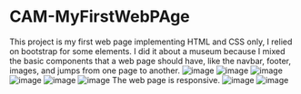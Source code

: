 # CAM-MyFirstWebPAge
This project is my first web page implementing HTML and CSS only, I relied on bootstrap for some elements. I did it about a museum because I mixed the basic components that a web page should have, like the navbar, footer, images, and jumps from one page to another.
![image](https://user-images.githubusercontent.com/64048657/135693467-986280bf-cf05-4bfe-8899-6b6578df4ed4.png)
![image](https://user-images.githubusercontent.com/64048657/135693574-51fe96c1-cecb-4b04-847f-6084f305284b.png)
![image](https://user-images.githubusercontent.com/64048657/135693650-7e53452e-e3cc-41fa-9263-bce28e4819c0.png)
![image](https://user-images.githubusercontent.com/64048657/135693658-1ac3d732-36e7-481b-9704-c7619cc7c311.png)
![image](https://user-images.githubusercontent.com/64048657/135693664-7d39b6c3-67a4-4c96-a063-62cb69a0cc5c.png)
![image](https://user-images.githubusercontent.com/64048657/135693673-94271ecf-e317-40ff-9b93-ca9a65330aec.png)
The web page is responsive.
![image](https://user-images.githubusercontent.com/64048657/135693675-5fcccd96-a8c6-4c6e-8567-4a4d9b5f81df.png)
![image](https://user-images.githubusercontent.com/64048657/135693677-8eae3b9b-3006-4a75-bdae-76d7b802273f.png)
